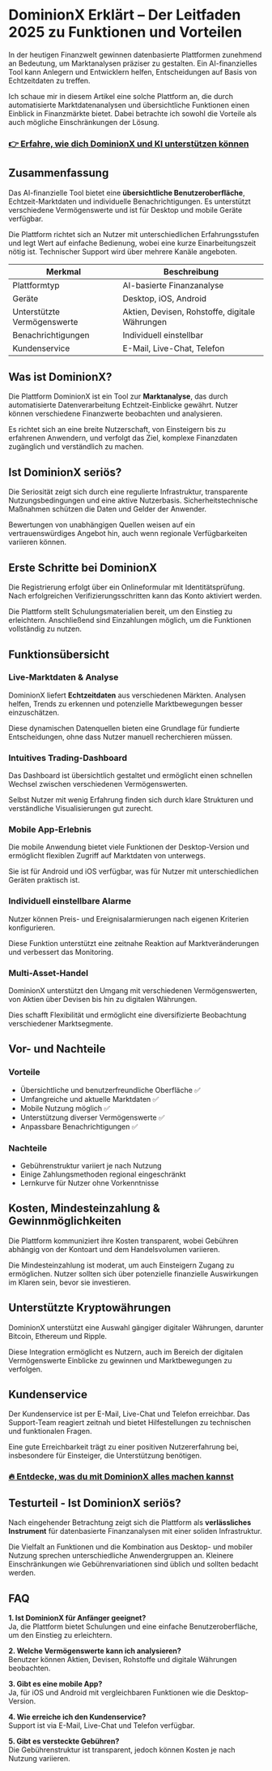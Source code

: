 # DominionX Erklärt – Der Leitfaden 2025 zu Funktionen und Vorteilen
   
In der heutigen Finanzwelt gewinnen datenbasierte Plattformen zunehmend an Bedeutung, um Marktanalysen präziser zu gestalten. Ein AI-finanzielles Tool kann Anlegern und Entwicklern helfen, Entscheidungen auf Basis von Echtzeitdaten zu treffen.  

Ich schaue mir in diesem Artikel eine solche Plattform an, die durch automatisierte Marktdatenanalysen und übersichtliche Funktionen einen Einblick in Finanzmärkte bietet. Dabei betrachte ich sowohl die Vorteile als auch mögliche Einschränkungen der Lösung.  

### [👉 Erfahre, wie dich DominionX und KI unterstützen können](https://da.gd/N1hnRD)
## Zusammenfassung  
Das AI-finanzielle Tool bietet eine **übersichtliche Benutzeroberfläche**, Echtzeit-Marktdaten und individuelle Benachrichtigungen. Es unterstützt verschiedene Vermögenswerte und ist für Desktop und mobile Geräte verfügbar.  

Die Plattform richtet sich an Nutzer mit unterschiedlichen Erfahrungsstufen und legt Wert auf einfache Bedienung, wobei eine kurze Einarbeitungszeit nötig ist. Technischer Support wird über mehrere Kanäle angeboten.  

| Merkmal                  | Beschreibung                         |  
|--------------------------|------------------------------------|  
| Plattformtyp             | AI-basierte Finanzanalyse           |  
| Geräte                   | Desktop, iOS, Android               |  
| Unterstützte Vermögenswerte | Aktien, Devisen, Rohstoffe, digitale Währungen |  
| Benachrichtigungen       | Individuell einstellbar             |  
| Kundenservice            | E-Mail, Live-Chat, Telefon          |  

## Was ist DominionX?  
Die Plattform DominionX ist ein Tool zur **Marktanalyse**, das durch automatisierte Datenverarbeitung Echtzeit-Einblicke gewährt. Nutzer können verschiedene Finanzwerte beobachten und analysieren.  

Es richtet sich an eine breite Nutzerschaft, von Einsteigern bis zu erfahrenen Anwendern, und verfolgt das Ziel, komplexe Finanzdaten zugänglich und verständlich zu machen.  

## Ist DominionX seriös?  
Die Seriosität zeigt sich durch eine regulierte Infrastruktur, transparente Nutzungsbedingungen und eine aktive Nutzerbasis. Sicherheitstechnische Maßnahmen schützen die Daten und Gelder der Anwender.  

Bewertungen von unabhängigen Quellen weisen auf ein vertrauenswürdiges Angebot hin, auch wenn regionale Verfügbarkeiten variieren können.  

## Erste Schritte bei DominionX  
Die Registrierung erfolgt über ein Onlineformular mit Identitätsprüfung. Nach erfolgreichen Verifizierungsschritten kann das Konto aktiviert werden.  

Die Plattform stellt Schulungsmaterialien bereit, um den Einstieg zu erleichtern. Anschließend sind Einzahlungen möglich, um die Funktionen vollständig zu nutzen.  

## Funktionsübersicht  

### Live-Marktdaten & Analyse  
DominionX liefert **Echtzeitdaten** aus verschiedenen Märkten. Analysen helfen, Trends zu erkennen und potenzielle Marktbewegungen besser einzuschätzen.  

Diese dynamischen Datenquellen bieten eine Grundlage für fundierte Entscheidungen, ohne dass Nutzer manuell recherchieren müssen.  

### Intuitives Trading-Dashboard  
Das Dashboard ist übersichtlich gestaltet und ermöglicht einen schnellen Wechsel zwischen verschiedenen Vermögenswerten.  

Selbst Nutzer mit wenig Erfahrung finden sich durch klare Strukturen und verständliche Visualisierungen gut zurecht.  

### Mobile App-Erlebnis  
Die mobile Anwendung bietet viele Funktionen der Desktop-Version und ermöglicht flexiblen Zugriff auf Marktdaten von unterwegs.  

Sie ist für Android und iOS verfügbar, was für Nutzer mit unterschiedlichen Geräten praktisch ist.  

### Individuell einstellbare Alarme  
Nutzer können Preis- und Ereignisalarmierungen nach eigenen Kriterien konfigurieren.  

Diese Funktion unterstützt eine zeitnahe Reaktion auf Marktveränderungen und verbessert das Monitoring.  

### Multi-Asset-Handel  
DominionX unterstützt den Umgang mit verschiedenen Vermögenswerten, von Aktien über Devisen bis hin zu digitalen Währungen.  

Dies schafft Flexibilität und ermöglicht eine diversifizierte Beobachtung verschiedener Marktsegmente.  

## Vor- und Nachteile  

### Vorteile  
- Übersichtliche und benutzerfreundliche Oberfläche ✅  
- Umfangreiche und aktuelle Marktdaten ✅  
- Mobile Nutzung möglich ✅  
- Unterstützung diverser Vermögenswerte ✅  
- Anpassbare Benachrichtigungen ✅  

### Nachteile  
- Gebührenstruktur variiert je nach Nutzung  
- Einige Zahlungsmethoden regional eingeschränkt  
- Lernkurve für Nutzer ohne Vorkenntnisse  

## Kosten, Mindesteinzahlung & Gewinnmöglichkeiten  
Die Plattform kommuniziert ihre Kosten transparent, wobei Gebühren abhängig von der Kontoart und dem Handelsvolumen variieren.  

Die Mindesteinzahlung ist moderat, um auch Einsteigern Zugang zu ermöglichen. Nutzer sollten sich über potenzielle finanzielle Auswirkungen im Klaren sein, bevor sie investieren.  

## Unterstützte Kryptowährungen  
DominionX unterstützt eine Auswahl gängiger digitaler Währungen, darunter Bitcoin, Ethereum und Ripple.  

Diese Integration ermöglicht es Nutzern, auch im Bereich der digitalen Vermögenswerte Einblicke zu gewinnen und Marktbewegungen zu verfolgen.  

## Kundenservice  
Der Kundenservice ist per E-Mail, Live-Chat und Telefon erreichbar. Das Support-Team reagiert zeitnah und bietet Hilfestellungen zu technischen und funktionalen Fragen.  

Eine gute Erreichbarkeit trägt zu einer positiven Nutzererfahrung bei, insbesondere für Einsteiger, die Unterstützung benötigen.  

### [🔥 Entdecke, was du mit DominionX alles machen kannst](https://da.gd/N1hnRD)
## Testurteil - Ist DominionX seriös?  
Nach eingehender Betrachtung zeigt sich die Plattform als **verlässliches Instrument** für datenbasierte Finanzanalysen mit einer soliden Infrastruktur.  

Die Vielfalt an Funktionen und die Kombination aus Desktop- und mobiler Nutzung sprechen unterschiedliche Anwendergruppen an. Kleinere Einschränkungen wie Gebührenvariationen sind üblich und sollten bedacht werden.  

## FAQ  

**1. Ist DominionX für Anfänger geeignet?**  
Ja, die Plattform bietet Schulungen und eine einfache Benutzeroberfläche, um den Einstieg zu erleichtern.  

**2. Welche Vermögenswerte kann ich analysieren?**  
Benutzer können Aktien, Devisen, Rohstoffe und digitale Währungen beobachten.  

**3. Gibt es eine mobile App?**  
Ja, für iOS und Android mit vergleichbaren Funktionen wie die Desktop-Version.  

**4. Wie erreiche ich den Kundenservice?**  
Support ist via E-Mail, Live-Chat und Telefon verfügbar.  

**5. Gibt es versteckte Gebühren?**  
Die Gebührenstruktur ist transparent, jedoch können Kosten je nach Nutzung variieren.